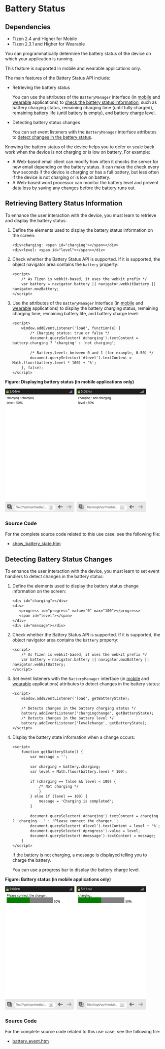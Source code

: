 # Battery Status

## Dependencies

- Tizen 2.4 and Higher for Mobile
- Tizen 2.3.1 and Higher for Wearable

You can programmatically determine the battery status of the device on which your application is running.

This feature is supported in mobile and wearable applications only.

The main features of the Battery Status API include:

- Retrieving the battery status   

  You can use the attributes of the `BatteryManager` interface (in [mobile](https://www.w3.org/TR/2016/CR-battery-status-20160707/#the-batterymanager-interface) and [wearable](http://www.w3.org/TR/2012/CR-battery-status-20120508/#batterymanager-interface) applications) to [check the battery status information](./w3c/device/battery-w.md#retrieve), such as battery charging status, remaining charging time (until fully charged), remaining battery life (until battery is empty), and battery charge level.

- Detecting battery status changes

  You can set event listeners with the `BatteryManager` interface attributes to [detect changes in the battery status](./w3c/device/battery-w.md#detect).

Knowing the battery status of the device helps you to defer or scale back work when the device is not charging or is low on battery. For example:

- A Web-based email client can modify how often it checks the server for new email depending on the battery status. It can make the check every few seconds if the device is charging or has a full battery, but less often if the device is not charging or is low on battery.
- A Web-based word processor can monitor the battery level and prevent data loss by saving any changes before the battery runs out.

## Retrieving Battery Status Information

To enhance the user interaction with the device, you must learn to retrieve and display the battery status:

1. Define the elements used to display the battery status information on the screen:

   ```
   <div>charging: <span id="charging"></span></div>
   <div>level: <span id="level"></span></div>
   ```

2. Check whether the Battery Status API is supported. If it is supported, the object navigator area contains the `battery` property:

   ```
   <script>
       /* As Tizen is webkit-based, it uses the webkit prefix */
       var battery = navigator.battery || navigator.webkitBattery || navigator.mozBattery;
   </script>
   ```

3. Use the attributes of the `BatteryManager` interface (in [mobile](https://www.w3.org/TR/2016/CR-battery-status-20160707/#the-batterymanager-interface) and [wearable](http://www.w3.org/TR/2012/CR-battery-status-20120508/#batterymanager-interface) applications) to display the battery charging status, remaining charging time, remaining battery life, and battery charge level:

   ```
   <script>
       window.addEventListener('load', function(e) {
           /* Charging status: true or false */
           document.querySelector('#charging').textContent = battery.charging ? 'charging' : 'not charging';

           /* Battery.level: between 0 and 1 (for example, 0.50) */
           document.querySelector('#level').textContent = Math.floor(battery.level * 100) + '%';
       }, false);
   </script>
   ```

**Figure: Displaying battery status (in mobile applications only)**

![Displaying battery status (in mobile applications only)](./media/charging_battery.png)

### Source Code

For the complete source code related to this use case, see the following file:

- [show_battery_state.htm](http://download.tizen.org/misc/examples/w3c_html5/device/battery_status_api)

## Detecting Battery Status Changes

To enhance the user interaction with the device, you must learn to set event handlers to detect changes in the battery status:

1. Define the elements used to display the battery status change information on the screen:

   ```
   <div id="charging"></div>
   <div>
      <progress id="progress" value="0" max="100"></progress>
      <span id="level"></span>
   </div>
   <div id="message"></div>
   ```

2. Check whether the Battery Status API is supported. If it is supported, the object navigator area contains the `battery` property:

   ```
   <script>
       /* As Tizen is webkit-based, it uses the webkit prefix */
       var battery = navigator.battery || navigator.mozBattery || navigator.webkitBattery;
   </script>
   ```

3. Set event listeners with the `BatteryManager` interface (in [mobile](https://www.w3.org/TR/2016/CR-battery-status-20160707/#the-batterymanager-interface) and [wearable](http://www.w3.org/TR/2012/CR-battery-status-20120508/#batterymanager-interface) applications) attributes to detect changes in the battery status:

   ```
   <script>
       window.addEventListener('load', getBatteryState);

       /* Detects changes in the battery charging status */
       battery.addEventListener('chargingchange', getBatteryState);
       /* Detects changes in the battery level */
       battery.addEventListener('levelchange', getBatteryState);
   </script>
   ```

4. Display the battery state information when a change occurs:

   ```
   <script>
       function getBatteryState() {
           var message = '';

           var charging = battery.charging;
           var level = Math.floor(battery.level * 100);

           if (charging == false && level < 100) {
               /* Not charging */
               }
           } else if (level == 100) {
               message = 'Charging is completed';
           }

           document.querySelector('#charging').textContent = charging ? 'charging...' : 'Please connect the charger.';
           document.querySelector('#level').textContent = level + '%';
           document.querySelector('#progress').value = level;
           document.querySelector('#message').textContent = message;
       }
   </script>
   ```

   If the battery is not charging, a message is displayed telling you to charge the battery.

   You can use a progress bar to display the battery charge level.

**Figure: Battery status (in mobile applications only)**

![Battery status (in mobile applications only)](./media/changing_batterystatus.png)

### Source Code

For the complete source code related to this use case, see the following file:

- [battery_event.htm](http://download.tizen.org/misc/examples/w3c_html5/device/battery_status_api)